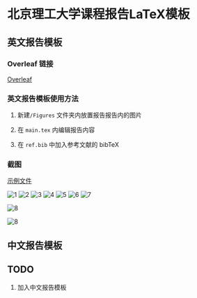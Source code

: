 # 北京理工大学课程报告LaTeX模板

## 英文报告模板

### Overleaf 链接
[Overleaf](https://www.overleaf.com/latex/templates/beijing-institute-of-technology-report-template/szxqnwxtbcrb)

### 英文报告模板使用方法

1. 新建`/Figures` 文件夹内放置报告报告内的图片

2. 在 `main.tex` 内编辑报告内容

3. 在 `ref.bib` 中加入参考文献的 bibTeX

### 截图

[示例文件](https://github.com/CharlieLeee/BIT-Report-LaTeX/blob/master/English%20template/%E4%BE%8B%E5%AD%90.pdf)

![1](figure/_页面_1.png)
![2](figure/_页面_2.png)
![3](figure/_页面_3.png)
![4](figure/_页面_4.png)
![5](figure/_页面_5.png)
![6](figure/_页面_6.png)
![7](figure/_页面_7.png)

![8](figure/_页面_8.png)

![8](figure/_页面_9.png)

## 中文报告模板

## TODO

1. 加入中文报告模板
